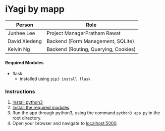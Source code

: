 # iYagi by mapp

Person | Role
------ | ----
Junhee Lee | Project ManagerPratham Rawat | Frontend + Integration to Backend
David Xiedeng | Backend (Form Management, SQLite)
Kelvin Ng | Backend (Routing, Querying, Cookies)

#### Required Modules
* flask
	* installed using `pip3 install flask`

### Instructions
1. [Install python3](https://realpython.com/installing-python/)
1. [Install the required modules](https://docs.python.org/3/installing/index.html)
1. Run the app through python3, using the command `python3 app.py` in the root directory.
1. Open your browser and navigate to [localhost:5000](127.0.0.1:5000).

